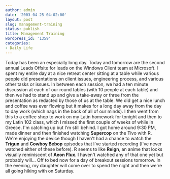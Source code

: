 ```yaml
---
author: admin
date: '2003-04-25 04:02:00'
layout: post
slug: management-training
status: publish
title: Management Training
wordpress_id: '1359'
categories:
- Daily Life
---
```


Today has been an especially long day. Today and tomorrow are the second
annual Leads Offsite for leads on the Windows Client team at Microsoft.
I spent my entire day at a nice retreat center sitting at a table while
various people did presentations on client issues, engineering process,
and various other tasks or issues. In between each session, we had a ten
minute discussion at each of our round tables (with 10 people at each
table) and then we had to stand up and give a take-away or three from
the presentation as redacted by those of us at the table. We did get a
nice lunch and coffee was ever flowing but it makes for a long day away
from the day to day work (which nags in the back of all of our minds). I
then went from this to a coffee shop to work on my Latin homework for
tonight and then to my Latin 102 class, which I missed the first couple
of weeks of while in Greece. I'm catching up but I'm still behind. I got
home around 9:30 PM, made dinner and then finished watching **Supercop**
on the Tivo with R. We're enjoying the device though I haven't had a
chance to watch the **Trigun** and **Cowboy Bebop** episodes that I've
started recording (I've never watched either of these before). R seems
to like **Reign**, an anime that looks visually reminiscent of **Aeon
Flux**. I haven't watched any of that one yet but probably will... Off
to bed now for a day of breakout sessions tomorrow. In the evening, my
daughter will come over to spend the night and then we're all going
hiking with on Saturday.
